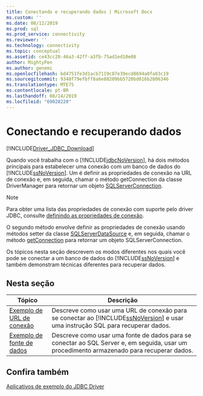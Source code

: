 ```yaml
---
title: Conectando e recuperando dados | Microsoft Docs
ms.custom: ''
ms.date: 08/12/2019
ms.prod: sql
ms.prod_service: connectivity
ms.reviewer: ''
ms.technology: connectivity
ms.topic: conceptual
ms.assetid: ce43cc20-46a3-42ff-a3fb-75ad1ed10e08
author: MightyPen
ms.author: genemi
ms.openlocfilehash: bd4751fe3d1acb7119c87e39ecd8694a0fa83c19
ms.sourcegitcommit: 9348f79efbff8a6e88209bb5720bd016b2806346
ms.translationtype: MTE75
ms.contentlocale: pt-BR
ms.lasthandoff: 08/14/2019
ms.locfileid: "69028220"
---
```

# <a name="connecting-and-retrieving-data"></a>Conectando e recuperando dados

[!INCLUDE[Driver_JDBC_Download](../../includes/driver_jdbc_download.md)]

Quando você trabalha com o [!INCLUDE[jdbcNoVersion](../../includes/jdbcnoversion_md.md)], há dois métodos principais para estabelecer uma conexão com um banco de dados do [!INCLUDE[ssNoVersion](../../includes/ssnoversion-md.md)]. Um é definir as propriedades de conexão na URL de conexão e, em seguida, chamar o método getConnection da classe DriverManager para retornar um objeto [SQLServerConnection](../../connect/jdbc/reference/sqlserverconnection-class.md).  
  
> [!NOTE]  
> Para obter uma lista das propriedades de conexão com suporte pelo driver JDBC, consulte [definindo as propriedades de conexão](../../connect/jdbc/setting-the-connection-properties.md).  
  
O segundo método envolve definir as propriedades de conexão usando métodos setter da classe [SQLServerDataSource](../../connect/jdbc/reference/sqlserverdatasource-class.md) e, em seguida, chamar o método [getConnection](../../connect/jdbc/reference/getconnection-method-sqlserverdatasource.md) para retornar um objeto SQLServerConnection.  
  
Os tópicos nesta seção descrevem os modos diferentes nos quais você pode se conectar a um banco de dados do [!INCLUDE[ssNoVersion](../../includes/ssnoversion-md.md)] e também demonstram técnicas diferentes para recuperar dados.  
  
## <a name="in-this-section"></a>Nesta seção  
  
| Tópico                                                                | Descrição                                                                                                                                                   |
| -------------------------------------------------------------------- | ------------------------------------------------------------------------------------------------------------------------------------------------------------- |
| [Exemplo de URL de conexão](../../connect/jdbc/connection-url-sample.md) | Descreve como usar uma URL de conexão para se conectar ao [!INCLUDE[ssNoVersion](../../includes/ssnoversion-md.md)] e usar uma instrução SQL para recuperar dados. |
| [Exemplo de fonte de dados](../../connect/jdbc/data-source-sample.md)       | Descreve como usar uma fonte de dados para se conectar ao SQL Server e, em seguida, usar um procedimento armazenado para recuperar dados.                                                 |
  
## <a name="see-also"></a>Confira também

[Aplicativos de exemplo do JDBC Driver](../../connect/jdbc/sample-jdbc-driver-applications.md)  
  
